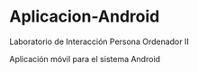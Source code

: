 # Aplicacion-Android
Laboratorio de Interacción Persona Ordenador II

Aplicación móvil para el sistema Android
